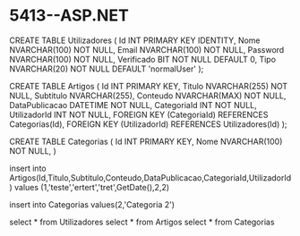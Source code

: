 # 5413--ASP.NET

CREATE TABLE Utilizadores (
    Id INT PRIMARY KEY IDENTITY,
    Nome NVARCHAR(100) NOT NULL,
    Email NVARCHAR(100) NOT NULL,
    Password NVARCHAR(100) NOT NULL,
    Verificado BIT NOT NULL DEFAULT 0,
    Tipo NVARCHAR(20) NOT NULL DEFAULT 'normalUser'
);


CREATE TABLE Artigos (
    Id INT PRIMARY KEY,
    Titulo NVARCHAR(255) NOT NULL,
    Subtitulo NVARCHAR(255),
    Conteudo NVARCHAR(MAX) NOT NULL,
    DataPublicacao DATETIME NOT NULL,
    CategoriaId INT NOT NULL,
    UtilizadorId INT NOT NULL,
    FOREIGN KEY (CategoriaId) REFERENCES Categorias(Id),
    FOREIGN KEY (UtilizadorId) REFERENCES Utilizadores(Id)
);

CREATE TABLE Categorias (
	Id INT PRIMARY KEY,
    Nome NVARCHAR(100) NOT NULL,
)

insert into Artigos(Id,Titulo,Subtitulo,Conteudo,DataPublicacao,CategoriaId,UtilizadorId)
values (1,'teste','ertert','tret',GetDate(),2,2)

insert into Categorias
values(2,'Categoria 2')

select * from Utilizadores
select * from Artigos
select * from Categorias
